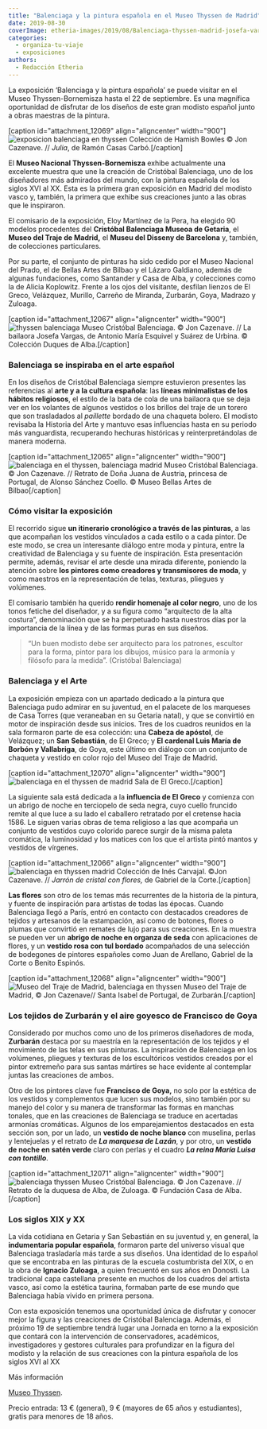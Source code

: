 ```yaml
---
title: "Balenciaga y la pintura española en el Museo Thyssen de Madrid"
date: 2019-08-30
coverImage: etheria-images/2019/08/Balenciaga-thyssen-madrid-josefa-vargas.jpg
categories: 
  - organiza-tu-viaje
  - exposiciones
authors: 
  - Redacción Etheria
---
```


La exposición ‘Balenciaga y la pintura española’ se puede visitar en el Museo 
Thyssen-Bornemisza hasta el 22 de septiembre. Es una magnífica oportunidad de disfrutar 
de los diseños de este gran modisto español junto a obras maestras de la pintura. 

\[caption id="attachment\_12069" align="aligncenter" width="900"\]![exposicion balenciaga en thyssen](etheria-images/2019/08/balenciaga-thyssen-ramon-casas.jpg "Colección de Hamish Bowles © Jon Cazenave. // Julia de Ramón Casas Carbó.") Colección de Hamish Bowles © Jon Cazenave. // _Julia_, de Ramón Casas Carbó.\[/caption\]

El **Museo Nacional Thyssen-Bornemisza** exhibe actualmente una excelente muestra que une la creación de Cristóbal Balenciaga, uno de los diseñadores más admirados del mundo, con la pintura española de los siglos XVI al XX. Esta es la primera gran exposición en Madrid del modisto vasco y, también, la primera que exhibe sus creaciones junto a las obras que le inspiraron.

El comisario de la exposición, Eloy Martínez de la Pera, ha elegido 90 modelos procedentes del **Cristóbal Balenciaga Museoa de Getaria**, el **Museo del Traje de Madrid,** el **Museu del Disseny de Barcelona** y, también, de colecciones particulares.

Por su parte, el conjunto de pinturas ha sido cedido por el Museo Nacional del Prado, el de Bellas Artes de Bilbao y el Lázaro Galdiano, además de algunas fundaciones, como Santander y Casa de Alba, y colecciones como la de Alicia Koplowitz. Frente a los ojos del visitante, desfilan lienzos de El Greco, Velázquez, Murillo, Carreño de Miranda, Zurbarán, Goya, Madrazo y Zuloaga.

\[caption id="attachment\_12067" align="aligncenter" width="900"\]![thyssen balenciaga](etheria-images/2019/08/Balenciaga-thyssen-madrid-josefa-vargas.jpg "Museo Cristóbal Balenciaga. © Jon Cazenave. // La bailaora Josefa Vargas, de Antonio María Esquivel y Suárez de Urbina. © Colección Duques de Alba.") Museo Cristóbal Balenciaga. © Jon Cazenave. // La bailaora Josefa Vargas, de Antonio María Esquivel y Suárez de Urbina. © Colección Duques de Alba.\[/caption\]

### Balenciaga se inspiraba en el arte español

En los diseños de Cristóbal Balenciaga siempre estuvieron presentes las referencias al **arte y a la cultura española**: las **líneas minimalistas de los hábitos religiosos**, el estilo de la bata de cola de una bailaora que se deja ver en los volantes de algunos vestidos o los brillos del traje de un torero que son trasladados al _paillette_ bordado de una chaqueta bolero. El modisto revisaba la Historia del Arte y mantuvo esas influencias hasta en su periodo más vanguardista, recuperando hechuras históricas y reinterpretándolas de manera moderna.

\[caption id="attachment\_12065" align="aligncenter" width="900"\]![balenciaga en el thyssen, balenciaga madrid](etheria-images/2019/08/Balenciaga-Thyssen-alonso-sanchez-coello.jpg "Museo Cristóbal Balenciaga. © Jon Cazenave. // Retrato de Doña Juana de Austria, princesa de Portugal, de Alonso Sánchez Coello. © Museo Bellas Artes de Bilbao") Museo Cristóbal Balenciaga. © Jon Cazenave. // Retrato de Doña Juana de Austria, princesa de Portugal, de Alonso Sánchez Coello. © Museo Bellas Artes de Bilbao\[/caption\]

### Cómo visitar la exposición

El recorrido sigue **un itinerario cronológico a través de las pinturas**, a las que acompañan los vestidos vinculados a cada estilo o a cada pintor. De este modo, se crea un interesante diálogo entre moda y pintura, entre la creatividad de Balenciaga y su fuente de inspiración. Esta presentación permite, además, revisar el arte desde una mirada diferente, poniendo la atención sobre **los pintores como creadores y transmisores de moda**, y como maestros en la representación de telas, texturas, pliegues y volúmenes.

El comisario también ha querido **rendir homenaje al color negro**, uno de los tonos fetiche del diseñador, y a su figura como “arquitecto de la alta costura”, denominación que se ha perpetuado hasta nuestros días por la importancia de la línea y de las formas puras en sus diseños.

> “Un buen modisto debe ser arquitecto para los patrones, escultor para la forma, pintor 
> para los dibujos, músico para la armonía y filósofo para la medida”. (Cristóbal 
> Balenciaga) 

### Balenciaga y el Arte

La exposición empieza con un apartado dedicado a la pintura que Balenciaga pudo admirar en su juventud, en el palacete de los marqueses de Casa Torres (que veraneaban en su Getaria natal), y que se convirtió en motor de inspiración desde sus inicios. Tres de los cuadros reunidos en la sala formaron parte de esa colección: una **Cabeza de apóstol**, de Velázquez; un **San Sebastián**, de El Greco; y **El cardenal Luis María de Borbón y Vallabriga**, de Goya, este último en diálogo con un conjunto de chaqueta y vestido en color rojo del Museo del Traje de Madrid.

\[caption id="attachment\_12070" align="aligncenter" width="900"\]![balenciaga en el thyssen de madrid](etheria-images/2019/08/balenciaga-thyssen-Sala-ElGreco.jpg "Sala de El Greco.") Sala de El Greco.\[/caption\]

La siguiente sala está dedicada a la **influencia de El Greco** y comienza con un abrigo de noche en terciopelo de seda negra, cuyo cuello fruncido remite al que luce a su lado el caballero retratado por el cretense hacia 1586. Le siguen varias obras de tema religioso a las que acompaña un conjunto de vestidos cuyo colorido parece surgir de la misma paleta cromática, la luminosidad y los matices con los que el artista pintó mantos y vestidos de vírgenes.

\[caption id="attachment\_12066" align="aligncenter" width="900"\]![balenciaga en thyssen madrid](etheria-images/2019/08/Balenciaga-thyssen-flores-gabriel-de-la-corte.jpg "Colección de Inés Carvajal. ©Jon Cazenave. // <em>Jarrón de cristal con flores,</em> de Gabriel de la Corte.") Colección de Inés Carvajal. ©Jon Cazenave. // _Jarrón de cristal con flores,_ de Gabriel de la Corte.\[/caption\]

**Las flores** son otro de los temas más recurrentes de la historia de la pintura, y fuente de inspiración para artistas de todas las épocas. Cuando Balenciaga llegó a París, entró en contacto con destacados creadores de tejidos y artesanos de la estampación, así como de botones, flores o plumas que convirtió en remates de lujo para sus creaciones. En la muestra se pueden ver un **abrigo de noche en organza de seda** con aplicaciones de flores, y un **vestido rosa con tul bordado** acompañados de una selección de bodegones de pintores españoles como Juan de Arellano, Gabriel de la Corte o Benito Espinós.

\[caption id="attachment\_12068" align="aligncenter" width="900"\]![Museo del Traje de Madrid, balenciaga en thyssen](etheria-images/2019/08/balenciaga-thyssen-madrid-zurbaran.jpg "Museo del Traje de Madrid, © Jon Cazenave// Santa Isabel de Portugal, de Zurbarán.") Museo del Traje de Madrid, © Jon Cazenave// Santa Isabel de Portugal, de Zurbarán.\[/caption\]

### Los tejidos de Zurbarán y el aire goyesco de Francisco de Goya

Considerado por muchos como uno de los primeros diseñadores de moda, **Zurbarán** destaca por su maestría en la representación de los tejidos y el movimiento de las telas en sus pinturas. La inspiración de Balenciaga en los volúmenes, pliegues y texturas de los escultóricos vestidos creados por el pintor extremeño para sus santas mártires se hace evidente al contemplar juntas las creaciones de ambos.

Otro de los pintores clave fue **Francisco de Goya,** no solo por la estética de los vestidos y complementos que lucen sus modelos, sino también por su manejo del color y su manera de transformar las formas en manchas tonales, que en las creaciones de Balenciaga se traduce en acertadas armonías cromáticas. Algunos de los emparejamientos destacados en esta sección son, por un lado, un **vestido de noche blanco** con muselina, perlas y lentejuelas y el retrato de _**La marquesa de Lazán**_, y por otro, un **vestido de noche en satén verde** claro con perlas y el cuadro _**La reina María Luisa con tontillo**_.

\[caption id="attachment\_12071" align="aligncenter" width="900"\]![balenciaga thyssen](etheria-images/2019/08/Balenciaga-Thyssen-zuloaga.jpg "Museo Cristóbal Balenciaga. © Jon Cazenave. // Retrato de la duquesa de Alba, de Zuloaga. © Fundación Casa de Alba.") Museo Cristóbal Balenciaga. © Jon Cazenave. // Retrato de la duquesa de Alba, de Zuloaga. © Fundación Casa de Alba.\[/caption\]

### Los siglos XIX y XX

La vida cotidiana en Getaria y San Sebastián en su juventud y, en general, la **indumentaria popular española**, formaron parte del universo visual que Balenciaga trasladaría más tarde a sus diseños. Una identidad de lo español que se encontraba en las pinturas de la escuela costumbrista del XIX, o en la obra de **Ignacio Zuloaga**, a quien frecuentó en sus años en Donosti. La tradicional capa castellana presente en muchos de los cuadros del artista vasco, así como la estética taurina, formaban parte de ese mundo que Balenciaga había vivido en primera persona.

Con esta exposición tenemos una oportunidad única de disfrutar y conocer mejor la figura y las creaciones de Cristóbal Balenciaga. Además, el próximo 19 de septiembre tendrá lugar una Jornada en torno a la exposición que contará con la intervención de conservadores, académicos, investigadores y gestores culturales para profundizar en la figura del modisto y la relación de sus creaciones con la pintura española de los siglos XVI al XX

Más información 

[Museo Thyssen](http://www.museothyssen.org).

Precio entrada: 13 € (general), 9 € (mayores de 65 años y estudiantes), gratis para menores de 18 años.
